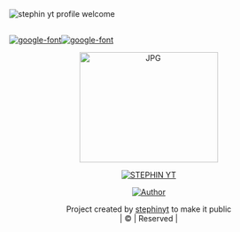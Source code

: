 ##
![stephin yt profile welcome](https://user-images.githubusercontent.com/93263203/139650756-1903dee4-1dc5-480e-837b-4ec190aeee82.gif)

##
<a href="https://github.com/stephinyt"><img src="https://avatars.githubusercontent.com/u/93263203?s=400&u=7dad4df2d59f8ace0cb0fa4535e91a0c54bb62e5&v=4.jpg" alt="google-font" border="0"></a><a href="https://github.com/stephinyt"><img src="https://avatars.githubusercontent.com/u/93263203?s=400&u=7dad4df2d59f8ace0cb0fa4535e91a0c54bb62e5&v=4.jpg" alt="google-font" border="0"></a>

<div align="center">
        <img src="https://raw.githubusercontent.com/stephinyt/riolu/main/riolu%20photo.jpg" alt="JPG" width="250" height="200"/>
</p>

<div align="center">

 </a>
</p>
<div align="center">
 <p align="center">
<a href="#"><img title="STEPHIN YT" src="https://img.shields.io/badge/RIOLU-red?colorA=%23ff0000&colorB=%23017e40&style=for-the-badge"></a>
</p>
  <p align="center">
<a href="https://github.com/stephinyt/riolu"><img title="Author" src="https://img.shields.io/badge/Author-stephin-yt/riolu?color=blue&style=for-the-badge&logo=whatsapp"></a>
</p>
</div>
<p align="center">
Project created by <a href="https://github.com/stephinyt">stephinyt</a> to make it public
    <br>
       | © |
        Reserved |
    <br> 
</p>
<p align="center">


